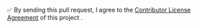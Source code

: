 ✅ By sending this pull request, I agree to the [Contributor License Agreement](https://github.com/yue/yue/tree/5079c44#contributor-license-agreement) of this project .

